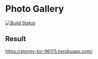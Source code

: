 # Photo Gallery

[![Build Status](https://travis-ci.com/tinnvo/photo-gallery.svg?branch=master)](https://travis-ci.com/tinnvo/photo-gallery)

## Result ##
https://stormy-tor-96175.herokuapp.com/
